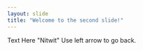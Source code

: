 ```yaml
---
layout: slide
title: "Welcome to the second slide!"
---
```

Text Here "Nitwit"
Use left arrow to go back.

